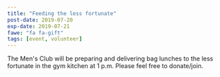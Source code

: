 ```yaml
---
title: "Feeding the less fortunate"
post-date: 2019-07-20
exp-date: 2019-07-21
fawe: "fa fa-gift"
tags: [event, volunteer]
---
```

The Men's Club will be preparing and delivering bag lunches to the less fortunate in the gym kitchen at 1 p.m. Please feel free to donate/join.